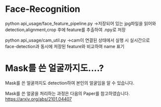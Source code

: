 # Face-Recognition

python api_usage/face_feature_pipeline.py ->저장되어 있는 jpg파일을 읽어와 detection,alignment,crop 후에 feature를 추출하여 .npy로 저장


python api_usage/cam_util.py ->cam이 연결된 상태에서 실행 시 실시간으로 face-detection과 동시에 저장된 feature와 비교하여 name 표기

# Mask를 쓴 얼굴까지도....?

Mask를 쓴 얼굴까지도 detection하여 본인의 얼굴임을 알 수 있습니다.


Mask를 쓴 얼굴을 처리하는 과정은 다음의 Paper를 참고하였습니다.
https://arxiv.org/abs/2101.04407
